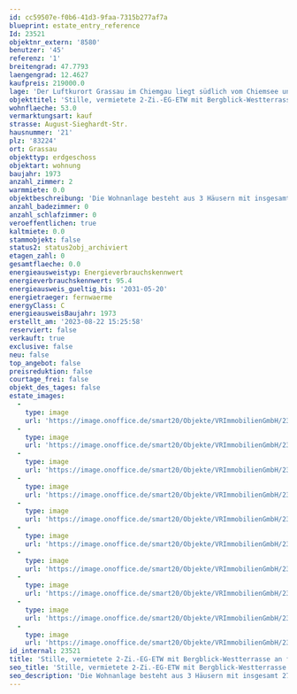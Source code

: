 ```yaml
---
id: cc59507e-f0b6-41d3-9faa-7315b277af7a
blueprint: estate_entry_reference
Id: 23521
objektnr_extern: '8580'
benutzer: '45'
referenz: '1'
breitengrad: 47.7793
laengengrad: 12.4627
kaufpreis: 219000.0
lage: 'Der Luftkurort Grassau im Chiemgau liegt südlich vom Chiemsee und ist das Zentrum vom beliebten Achental mit bester Versorgung in vielerlei Hinsicht *** Nur wenige Gehminuten zu großen Supermärkten und zum erholsamen Achendamm *** Ganz nahe u.a. auch: 18-Loch-Golfplatz, viele Wander- und Radwege z.B. im Naturschutzgebiet Kendlmühlfilzn, der Reifinger Badesee, die Hochplatten-Sesselliftbahn usw. *** In einer ruhigen Sackgasse im Erdgeschoss eines Hauses mit 9 Wohnungen *** Traumhafter Berg- und Fernblick von der kaum einsehbaren Westterrasse an freier Landschaft'
objekttitel: 'Stille, vermietete 2-Zi.-EG-ETW mit Bergblick-Westterrasse an freier Wiese'
wohnflaeche: 53.0
vermarktungsart: kauf
strasse: August-Sieghardt-Str.
hausnummer: '21'
plz: '83224'
ort: Grassau
objekttyp: erdgeschoss
objektart: wohnung
baujahr: 1973
anzahl_zimmer: 2
warmmiete: 0.0
objektbeschreibung: 'Die Wohnanlage besteht aus 3 Häusern mit insgesamt 27 Wohnungen auf einem 3172 m² großem Areal *** An der herrlichen Westterrasse mit Sonnenmarkise kommt keiner vorbei, höchstens mal ein Reh *** Küche mit Fenster *** Diele mit Einbauschrank *** Geräumiges Kellerabteil mit Fenster *** Gemeinschaftliches: Wäschetrockenspeicher, Hobby- und Fahrradkeller, Garten, Kfz-Stellplätze. Die Erhaltungsrücklage wird auch für eine Dachsanierung angespart *** Hausgeld mtl. 400,- € (inkl. 147,17 € Erhaltungsrücklage) *** 2022 wurde das Treppenhaus gestrichen und es bekam eine neue Haustür inkl. Briefkästen. 2010 wurde an die Naturfernwärme angeschlossen. Vor einiger Zeit neue Kunststofffenster samt Außenrollos *** Im Grundbuch lastenfrei *** Seit 1997 an eine ältere Dame vermietet'
anzahl_badezimmer: 0
anzahl_schlafzimmer: 0
veroeffentlichen: true
kaltmiete: 0.0
stammobjekt: false
status2: status2obj_archiviert
etagen_zahl: 0
gesamtflaeche: 0.0
energieausweistyp: Energieverbrauchskennwert
energieverbrauchskennwert: 95.4
energieausweis_gueltig_bis: '2031-05-20'
energietraeger: fernwaerme
energyClass: C
energieausweisBaujahr: 1973
erstellt_am: '2023-08-22 15:25:58'
reserviert: false
verkauft: true
exclusive: false
neu: false
top_angebot: false
preisreduktion: false
courtage_frei: false
objekt_des_tages: false
estate_images:
  -
    type: image
    url: 'https://image.onoffice.de/smart20/Objekte/VRImmobilienGmbH/23521/e158d88e-5f5c-4679-a019-ff06769343b7.jpg'
  -
    type: image
    url: 'https://image.onoffice.de/smart20/Objekte/VRImmobilienGmbH/23521/e46e5f44-c628-4bc8-83dd-3fb7131281ab.jpg'
  -
    type: image
    url: 'https://image.onoffice.de/smart20/Objekte/VRImmobilienGmbH/23521/b937886e-405f-458c-90fd-b0f33918c328.jpg'
  -
    type: image
    url: 'https://image.onoffice.de/smart20/Objekte/VRImmobilienGmbH/23521/33453fdd-b9d4-49bc-80b4-135c103589ee.jpg'
  -
    type: image
    url: 'https://image.onoffice.de/smart20/Objekte/VRImmobilienGmbH/23521/84e6e4f0-d70f-4c64-93f0-fcc8c38ca198.jpg'
  -
    type: image
    url: 'https://image.onoffice.de/smart20/Objekte/VRImmobilienGmbH/23521/8cb7a9f4-449a-4350-97f0-d9ec199896e4.jpg'
  -
    type: image
    url: 'https://image.onoffice.de/smart20/Objekte/VRImmobilienGmbH/23521/6b5ae321-1523-4303-b000-cea289dcc334.jpg'
  -
    type: image
    url: 'https://image.onoffice.de/smart20/Objekte/VRImmobilienGmbH/23521/98d29fbf-6b6a-4e78-9063-cba91061a8f4.jpg'
  -
    type: image
    url: 'https://image.onoffice.de/smart20/Objekte/VRImmobilienGmbH/23521/dd44daeb-03c1-4fcb-a56c-be33352297cb.jpg'
  -
    type: image
    url: 'https://image.onoffice.de/smart20/Objekte/VRImmobilienGmbH/23521/e42c5db2-1732-4091-b0d3-8826291e622a.jpg'
id_internal: 23521
title: 'Stille, vermietete 2-Zi.-EG-ETW mit Bergblick-Westterrasse an freier Wiese'
seo_title: 'Stille, vermietete 2-Zi.-EG-ETW mit Bergblick-Westterrasse an freier Wiese'
seo_description: 'Die Wohnanlage besteht aus 3 Häusern mit insgesamt 27 Wohnungen auf einem 3172 m² großem Areal *** An der herrlichen Westterrasse mit Sonnenmarkise kommt kei'
---
```

